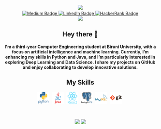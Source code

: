 <div id="header" align="center">
  <img src="https://media.giphy.com/media/JdkIAaVJ7p86A/giphy.gif" width="250"/>
</div>

<div id="badges" align="center">
  <a href="https://medium.com/@abdullahabdulkadir0/">
    <img src="https://img.shields.io/badge/Medium-black?style=for-the-badge&logo=medium&logoColor=white" alt="Medium Badge">
  </a> 
  <a href="https://www.linkedin.com/in/abdullokh-abdukodirov-9745b5203/">
    <img src="https://img.shields.io/badge/LinkedIn-blue?style=for-the-badge&logo=linkedin&logoColor=white" alt="LinkedIn Badge">
  </a> 
   <a href="https://www.hackerrank.com/profile/KairosS">
     <img src="https://img.shields.io/badge/HackerRank-black?style=for-the-badge&logo=HackerRank" alt="HackerRank Badge">
  </a> 
</div>
<div align="center">
  <img src="https://komarev.com/ghpvc/?username=TriTetra&color=green">
</div>


<div id="header" align="center">
  <h2>Hey there 👋</h2>
  <h4>I'm a third-year Computer Engineering student at Biruni University, with a focus on artificial intelligence and machine learning. Currently, I’m enhancing my skills in Python and Java, and I’m particularly interested in exploring Deep Learning and Data Science. I share my projects on GitHub and enjoy collaborating to develop innovative solutions.</h4>
</div>
  
  <div id="header" align="center">
  <h2>My Skills</h2>
  <img src="https://github.com/devicons/devicon/blob/master/icons/python/python-original-wordmark.svg" title="Python" width="40" height="40"/>&nbsp;
  <img src="https://github.com/devicons/devicon/blob/master/icons/java/java-original-wordmark.svg" title="Java" alt="Java" width="40" height="40"/>&nbsp;
  <img src="https://github.com/devicons/devicon/blob/master/icons/react/react-original-wordmark.svg" title="React" alt="React" width="40" height="40"/>&nbsp;
  <img src="https://github.com/devicons/devicon/blob/master/icons/postgresql/postgresql-original-wordmark.svg" title="PostgreSql"  alt="PostgreSql" width="40" height="40"/>&nbsp;
  <img src="https://github.com/devicons/devicon/blob/master/icons/mysql/mysql-original-wordmark.svg" title="MySQL"  alt="MySQL" width="40" height="40"/>&nbsp;
  <img src="https://github.com/devicons/devicon/blob/master/icons/git/git-original-wordmark.svg" title="Git" **alt="Git" width="40" height="40"/>&nbsp;
  </div>
<p align="center">
  <br>
  <br>
  <img height="50%" width="auto" src ="https://github-readme-stats.vercel.app/api?username=TriTetra&show_icons=true&count_private=true&theme=darcula&hide_border=true&hide=issues,contribs&bg_color=00000000">
  <img height="50%" width="auto" src ="https://github-readme-stats.vercel.app/api/top-langs/?username=TriTetra&layout=compact&hide_border=true&theme=darcula&bg_color=00000000&langs_count=6&hide=jupyter%20notebook,tex,css,php&exclude_repo=Pacman-AI">
</p>



